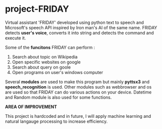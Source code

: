 # project-FRIDAY
Virtual assistant 'FRIDAY' developed using python text to speech and Microsoft's speech API inspired by Iron man's AI of the same name. 
FRIDAY detects **user's voice**, converts it into string and detects the command and execute it.

Some of the **funcitons** FRIDAY can perform : 
  1. Search about topic on Wikipedia
  2. Open specific websites on google
  3. Search about query on goole
  4. Open programs on user's windows computer
  


Several **modules** are used to make this program but mainly **pyttsx3** and **speech_recognition** is used.
Other modules such as webbrowser and os are used so that FRIDAY can do various actions on your device.
Datetime and Random module is also used for some functions.

  
**AREA OF IMPROVEMENT**

This project is hardcoded and in future, I will apply machine learning and natural langauge processing to increase efficiency.




